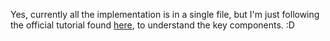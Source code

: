 Yes, currently all the implementation is in a single file, but I'm just
following the official tutorial found
[here](https://vulkan-tutorial.com/Drawing_a_triangle/Presentation/Swap_chain),
to understand the key components. :D
